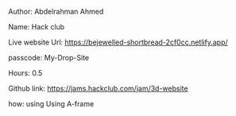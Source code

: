 Author: Abdelrahman Ahmed

Name: Hack club

Live website Url: https://bejewelled-shortbread-2cf0cc.netlify.app/

passcode: My-Drop-Site

Hours: 0.5

Github link: https://jams.hackclub.com/jam/3d-website

how: using Using A-frame

